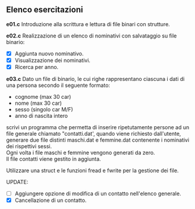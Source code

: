 ## Elenco esercitazioni

**e01.c**
Introduzione alla scrittura e lettura di file binari con strutture.

**e02.c**
Realizzazione di un elenco di nominativi con salvataggio su file binario:  
- [x] Aggiunta nuovo nominativo.
- [x] Visualizzazione dei nominativi.
- [x] Ricerca per anno.

**e03.c**
Dato un file di binario, le cui righe rappresentano ciascuna i dati di una persona secondo il seguente formato:  
- cognome (max 30 car)  
- nome (max 30 car)  
- sesso (singolo car M/F)  
- anno di nascita intero  

scrivi un programma che permetta di inserire ripetutamente persone ad un file generale chiamato "contatti.dat', quando viene richiesto dall'utente, generare due file distinti maschi.dat e femmine.dat contenente i nominativi dei rispettivi sessi.  
Ogni volta i file maschi e femmine vengono generati da zero.  
Il file contatti viene gestito in aggiunta.

Utilizzare una struct e le funzioni fread e fwrite per la gestione dei file.

UPDATE:
- [ ] Aggiungere opzione di modifica di un contatto nell'elenco generale.  
- [x] Cancellazione di un contatto.